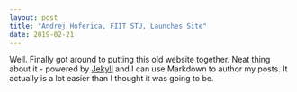 ```yaml
---
layout: post
title: "Andrej Hoferica, FIIT STU, Launches Site"
date: 2019-02-21
---
```


Well. Finally got around to putting this old website together. Neat thing about it - powered by [Jekyll](http://jekyllrb.com) and I can use Markdown to author my posts. It actually is a lot easier than I thought it was going to be.
